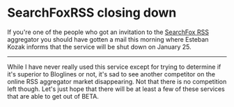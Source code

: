 # SearchFoxRSS closing down

If you're one of the people who got an invitation to the <a href="http://rss.searchfox.com/">SearchFox RSS</a> aggregator you should have gotten a mail this morning where Esteban Kozak informs that the service will be shut down on January 25. 

-------------------------------



While I have never really used this service except for trying to determine if it's superior to Bloglines or not, it's sad to see another competitor on the online RSS aggregator market disappearing. Not that there is no competition left though. Let's just hope that there will be at least a few of these services that are able to get out of BETA.
